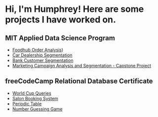 <h1>Hi, I'm Humphrey! Here are some projects I have worked on.<br/>

<h2>MIT Applied Data Science Program</h2>

- [Foodhub Order Analysis](https://github.com/humphreyhhui/Foodhub-MIT))
- [Car Dealership Segmentation](https://github.com/humphreyhhui/CarDealership-MIT)
- [Bank Customer Segmentation](https://github.com/humphreyhhui/BankCustomerSegmentation-MIT)
- [Marketing Campaign Analysis and Segmentation - Capstone Project](https://github.com/humphreyhhui/Capstone-MIT)

<h2>freeCodeCamp Relational Database Certificate</h2>

- [World Cup Queries](https://github.com/humphreyhhui/World-Cup-FCC)
- [Salon Booking System](https://github.com/humphreyhhui/Salon-FCC)
- [Periodic Table](https://github.com/humphreyhhui/Periodic-Table-FCC)
- [Number Guessing Game](https://github.com/humphreyhhui/Number-Guess-FCC)
